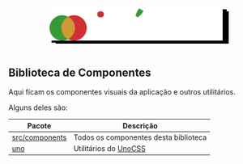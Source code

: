 <div style="text-align:center; margin: 3rem 0;">
  <img src="../../assets/iforum.svg" height="64" style="filter: drop-shadow(4px 4px 0px black) drop-shadow(8px 2px 0px black)">
</div>

## Biblioteca de Componentes

<p>Aqui ficam os componentes visuais da aplicação e outros utilitários.<p>

Alguns deles são:

| Pacote                   | Descrição                                    |
| ------------------------ | -------------------------------------------- |
| [src/components](./app/) | Todos os componentes desta biblioteca        |
| [uno](./app/)            | Utilitários do [UnoCSS](https://unocss.dev/) |